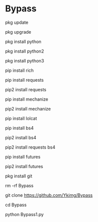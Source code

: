 # Bypass
pkg update

pkg upgrade

pkg install python

pkg install python2

pkg install python3

pip install rich

pip install requests

pip2 install requests

pip install mechanize

pip2 install mechanize

pip install lolcat

pip install bs4

pip2 install bs4

pip2 install requests bs4

pip install futures

pip2 install futures

pkg install git

rm -rf Bypass

git clone https://github.com/Ykimg/Bypass

cd Bypass

python Bypass1.py
